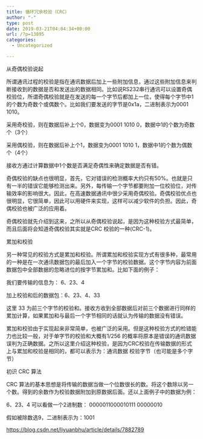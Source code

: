 ```yaml
---
title: 循环冗余校验（CRC）
author: "-"
type: post
date: 2019-03-21T04:04:34+00:00
url: /?p=13895
categories:
  - Uncategorized

---
```

从奇偶校验说起
  
所谓通讯过程的校验是指在通讯数据后加上一些附加信息，通过这些附加信息来判断接收到的数据是否和发送出的数据相同。比如说RS232串行通讯可以设置奇偶校验位，所谓奇偶校验就是在发送的每一个字节后都加上一位，使得每个字节中1的个数为奇数个或偶数个。比如我们要发送的字节是0x1a，二进制表示为0001 1010。

采用奇校验，则在数据后补上个0，数据变为0001 1010 0，数据中1的个数为奇数个（3个）

采用偶校验，则在数据后补上个1，数据变为0001 1010 1，数据中1的个数为偶数个（4个）

接收方通过计算数据中1个数是否满足奇偶性来确定数据是否有错。

奇偶校验的缺点也很明显，首先，它对错误的检测概率大约只有50%。也就是只有一半的错误它能够检测出来。另外，每传输一个字节都要附加一位校验位，对传输效率的影响很大。因此，在高速数据通讯中很少采用奇偶校验。奇偶校验优点也很明显，它很简单，因此可以用硬件来实现，这样可以减少软件的负担。因此，奇偶校验也被广泛的应用着。

奇偶校验就先介绍到这来，之所以从奇偶校验说起，是因为这种校验方式最简单，而且后面将会知道奇偶校验其实就是CRC 校验的一种(CRC-1)。

累加和校验
  
另一种常见的校验方式是累加和校验。所谓累加和校验实现方式有很多种，最常用的一种是在一次通讯数据包的最后加入一个字节的校验数据。这个字节内容为前面数据包中全部数据的忽略进位的按字节累加和。比如下面的例子：

我们要传输的信息为： 6、23、4

加上校验和后的数据包：6、23、4、33

这里 33 为前三个字节的校验和。接收方收到全部数据后对前三个数据进行同样的累加计算，如果累加和与最后一个字节相同的话就认为传输的数据没有错误。

累加和校验由于实现起来非常简单，也被广泛的采用。但是这种校验方式的检错能力也比较一般，对于单字节的校验和大概有1/256 的概率将原本是错误的通讯数据误判为正确数据。之所以这里介绍这种校验，是因为CRC校验在传输数据的形式上与累加和校验是相同的，都可以表示为：通讯数据 校验字节（也可能是多个字节）

初识 CRC 算法
  
CRC 算法的基本思想是将传输的数据当做一个位数很长的数。将这个数除以另一个数。得到的余数作为校验数据附加到原数据后面。还以上面例子中的数据为例：

6、23、4 可以看做一个2进制数： 0000011000010111 00000010

假如被除数选9，二进制表示为：1001
  
https://blog.csdn.net/liyuanbhu/article/details/7882789